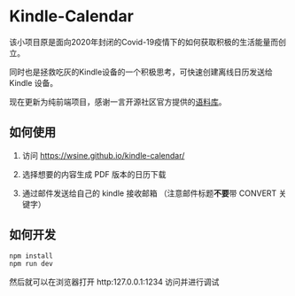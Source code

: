 # Kindle-Calendar

该小项目原是面向2020年封闭的Covid-19疫情下的如何获取积极的生活能量而创立。

同时也是拯救吃灰的Kindle设备的一个积极思考，可快速创建离线日历发送给 Kindle 设备。

现在更新为纯前端项目，感谢一言开源社区官方提供的[语料库](https://github.com/hitokoto-osc/sentences-bundle)。

## 如何使用

1. 访问 https://wsine.github.io/kindle-calendar/

2. 选择想要的内容生成 PDF 版本的日历下载

3. 通过邮件发送给自己的 kindle 接收邮箱 （注意邮件标题**不要**带 CONVERT 关键字）

## 如何开发

```bash
npm install
npm run dev
```

然后就可以在浏览器打开 http:127.0.0.1:1234 访问并进行调试


